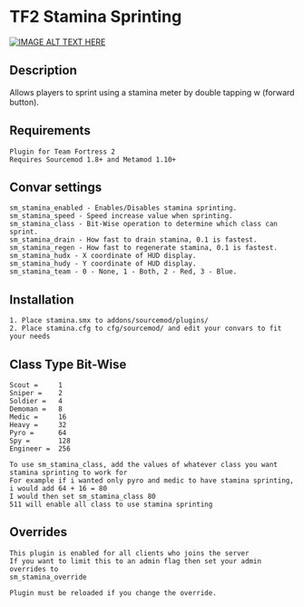# TF2 Stamina Sprinting

[![IMAGE ALT TEXT HERE](http://img.youtube.com/vi/lySuGFnXiJU/0.jpg)](http://www.youtube.com/watch?v=lySuGFnXiJU)

## Description
Allows players to sprint using a stamina meter by double tapping w (forward button).

## Requirements
```
Plugin for Team Fortress 2
Requires Sourcemod 1.8+ and Metamod 1.10+
```

## Convar settings
```
sm_stamina_enabled - Enables/Disables stamina sprinting.
sm_stamina_speed - Speed increase value when sprinting.
sm_stamina_class - Bit-Wise operation to determine which class can sprint.
sm_stamina_drain - How fast to drain stamina, 0.1 is fastest.
sm_stamina_regen - How fast to regenerate stamina, 0.1 is fastest.
sm_stamina_hudx - X coordinate of HUD display.
sm_stamina_hudy - Y coordinate of HUD display.
sm_stamina_team - 0 - None, 1 - Both, 2 - Red, 3 - Blue.
```

## Installation
```
1. Place stamina.smx to addons/sourcemod/plugins/
2. Place stamina.cfg to cfg/sourcemod/ and edit your convars to fit your needs
```

## Class Type Bit-Wise
```
Scout =		1
Sniper =	2
Soldier =	4
Demoman =	8
Medic =		16
Heavy =		32
Pyro =		64
Spy =		128
Engineer =	256

To use sm_stamina_class, add the values of whatever class you want stamina sprinting to work for 
For example if i wanted only pyro and medic to have stamina sprinting, i would add 64 + 16 = 80
I would then set sm_stamina_class 80 
511 will enable all class to use stamina sprinting
```

## Overrides
```
This plugin is enabled for all clients who joins the server
If you want to limit this to an admin flag then set your admin overrides to 
sm_stamina_override

Plugin must be reloaded if you change the override.
```
